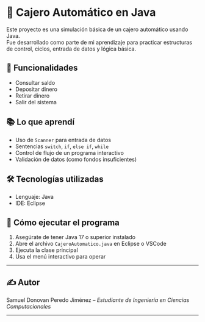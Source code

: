 ﻿# 🏦 Cajero Automático en Java

Este proyecto es una simulación básica de un cajero automático usando Java.  
Fue desarrollado como parte de mi aprendizaje para practicar estructuras de control, ciclos, entrada de datos y lógica básica.

## 🚀 Funcionalidades

- Consultar saldo
- Depositar dinero
- Retirar dinero
- Salir del sistema

## 📚 Lo que aprendí

- Uso de `Scanner` para entrada de datos
- Sentencias `switch`, `if`, `else if`, `while`
- Control de flujo de un programa interactivo
- Validación de datos (como fondos insuficientes)

## 🛠️ Tecnologías utilizadas

- Lenguaje: Java
- IDE: Eclipse

## 🧪 Cómo ejecutar el programa

1. Asegúrate de tener Java 17 o superior instalado
2. Abre el archivo `CajeroAutomatico.java` en Eclipse o VSCode
3. Ejecuta la clase principal
4. Usa el menú interactivo para operar

---

## ✍️ Autor

Samuel Donovan Peredo Jiménez – *Estudiante de Ingeniería en Ciencias Computacionales*

---
